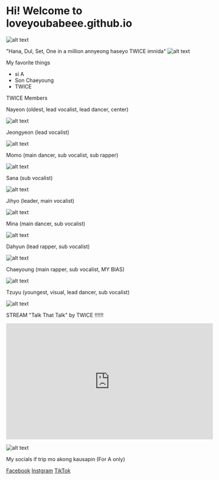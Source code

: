 # Hi! Welcome to loveyoubabeee.github.io
![alt text](https://scontent.xx.fbcdn.net/v/t1.15752-9/316562128_2325259627652295_5258349853999395396_n.jpg?stp=dst-jpg_p206x206&_nc_cat=109&ccb=1-7&_nc_sid=aee45a&_nc_eui2=AeGHBR1KzT_QkbPbWby6qlVpg4FgYxEjV6eDgWBjESNXp_d6q2U3nOXjZiBATRhPgubWV-mq8W25fxauR6i2N509&_nc_ohc=uZctVfpWPrEAX9OYkrb&_nc_ad=z-m&_nc_cid=0&_nc_ht=scontent.xx&oh=03_AdSLwyJw3KqQtCQIle1lwYTczPSkzwpi5htkDL7iRe8ZBA&oe=63A1279C)



"Hana, Dul, Set, One in a million annyeong haseyo TWICE imnida"
![alt text](https://i.pinimg.com/564x/e4/d4/77/e4d47700fa7f2c76fdfbef5950769337.jpg)

My favorite things
- si A
- Son Chaeyoung
- TWICE

TWICE Members
 
Nayeon (oldest, lead vocalist, lead dancer, center)
 
![alt text](https://img.uhdpaper.com/wallpaper/nayeon-im-nayeon-solo-concept-photo-701@1@g-thumb.jpg)

 Jeongyeon (lead vocalist)

![alt text](https://img.uhdpaper.com/wallpaper/jeongyeon-twice-formula-of-love-break-it-228@1@e-thumb.jpg)

 Momo (main dancer, sub vocalist, sub rapper)

![alt text](https://img.uhdpaper.com/wallpaper/momo-twice-twice4-pink-concept-831@0@f-thumb.jpg)

 Sana (sub vocalist)

![alt text](https://img.uhdpaper.com/wallpaper/twice-sana-japanese-5th-anniversary-847@0@f-thumb.jpg)

 Jihyo (leader, main vocalist)
 
![alt text](https://img.uhdpaper.com/wallpaper/twice-jihyo-formula-of-love-study-about-love-238@1@e-thumb.jpg)

 Mina (main dancer, sub vocalist)

![alt text](https://img.uhdpaper.com/wallpaper/mina-twice-talk-that-talk-concept-2-135@1@i-thumb.jpg)

 Dahyun (lead rapper, sub vocalist)

![alt text](https://img.uhdpaper.com/wallpaper/dahyun-twice-formula-of-love-break-it-227@1@e-thumb.jpg)

 Chaeyoung (main rapper, sub vocalist, MY BIAS)

![alt text](https://img.uhdpaper.com/wallpaper/chaeyoung-twice-formula-of-love-break-it-226@1@e-thumb.jpg)

 Tzuyu (youngest, visual, lead dancer, sub vocalist)

![alt text](https://img.uhdpaper.com/wallpaper/tzuyu-twice-talk-that-talk-concept-2-139@1@i-thumb.jpg)


STREAM "Talk That Talk" by TWICE !!!!!!
 
 <iframe width="560" height="315" src="https://www.youtube.com/embed/k6jqx9kZgPM" title="YouTube video player" frameborder="0" allow="accelerometer; autoplay; clipboard-write; encrypted-media; gyroscope; picture-in-picture" allowfullscreen></iframe>





![alt text](https://scontent.fceb6-1.fna.fbcdn.net/v/t39.30808-6/315202533_124824950405333_7645915429361541934_n.jpg?_nc_cat=100&ccb=1-7&_nc_sid=5cd70e&_nc_eui2=AeHG7Jlcce8opGxfU0ocUalV8xBsCwfdVVvzEGwLB91VWyJ_UPUBXQ7Sh-4k0f9vG_AL5Zrm2Xt8wvimkL9RLu24&_nc_ohc=Oz6Ur0MyvTgAX_Lxx3y&_nc_ht=scontent.fceb6-1.fna&oh=00_AfBfaAuioenFH2XvsWMu74gx-esBeLQTkvM78MZd2cUJXw&oe=6380F7EB)



My socials if trip mo akong kausapin (For A only)
	
 [Facebook](https://www.facebook.com/gerardokim.pillos.73)
 [Instgram](https://www.instagram.com/gkpillos_/)
 [TikTok](https://www.tiktok.com/@ako.nalang.kasi.hahahaha?lang=en)
